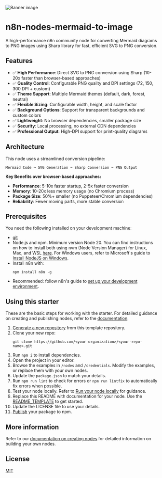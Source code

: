 ![Banner image](https://user-images.githubusercontent.com/10284570/173569848-c624317f-42b1-45a6-ab09-f0ea3c247648.png)

# n8n-nodes-mermaid-to-image

A high-performance n8n community node for converting Mermaid diagrams to PNG images using Sharp library for fast, efficient SVG to PNG conversion.

## Features

- ✅ **High Performance**: Direct SVG to PNG conversion using Sharp (10-20x faster than browser-based approaches)
- ✅ **Quality Control**: Configurable PNG quality and DPI settings (72, 150, 300 DPI + custom)
- ✅ **Theme Support**: Multiple Mermaid themes (default, dark, forest, neutral)
- ✅ **Flexible Sizing**: Configurable width, height, and scale factor
- ✅ **Background Options**: Support for transparent backgrounds and custom colors
- ✅ **Lightweight**: No browser dependencies, smaller package size
- ✅ **Security**: Local processing, no external CDN dependencies
- ✅ **Professional Output**: High-DPI support for print-quality diagrams

## Architecture

This node uses a streamlined conversion pipeline:

```
Mermaid Code → SVG Generation → Sharp Conversion → PNG Output
```

**Key Benefits over browser-based approaches:**
- **Performance**: 5-10x faster startup, 2-5x faster conversion
- **Memory**: 10-20x less memory usage (no Chromium process)
- **Package Size**: 50%+ smaller (no Puppeteer/Chromium dependencies)
- **Reliability**: Fewer moving parts, more stable conversion

## Prerequisites

You need the following installed on your development machine:

* [git](https://git-scm.com/downloads)
* Node.js and npm. Minimum version Node 20. You can find instructions on how to install both using nvm (Node Version Manager) for Linux, Mac, and WSL [here](https://github.com/nvm-sh/nvm). For Windows users, refer to Microsoft's guide to [Install NodeJS on Windows](https://docs.microsoft.com/en-us/windows/dev-environment/javascript/nodejs-on-windows).
* Install n8n with:
  ```
  npm install n8n -g
  ```
* Recommended: follow n8n's guide to [set up your development environment](https://docs.n8n.io/integrations/creating-nodes/build/node-development-environment/).

## Using this starter

These are the basic steps for working with the starter. For detailed guidance on creating and publishing nodes, refer to the [documentation](https://docs.n8n.io/integrations/creating-nodes/).

1. [Generate a new repository](https://github.com/n8n-io/n8n-nodes-starter/generate) from this template repository.
2. Clone your new repo:
   ```
   git clone https://github.com/<your organization>/<your-repo-name>.git
   ```
3. Run `npm i` to install dependencies.
4. Open the project in your editor.
5. Browse the examples in `/nodes` and `/credentials`. Modify the examples, or replace them with your own nodes.
6. Update the `package.json` to match your details.
7. Run `npm run lint` to check for errors or `npm run lintfix` to automatically fix errors when possible.
8. Test your node locally. Refer to [Run your node locally](https://docs.n8n.io/integrations/creating-nodes/test/run-node-locally/) for guidance.
9. Replace this README with documentation for your node. Use the [README_TEMPLATE](README_TEMPLATE.md) to get started.
10. Update the LICENSE file to use your details.
11. [Publish](https://docs.npmjs.com/packages-and-modules/contributing-packages-to-the-registry) your package to npm.

## More information

Refer to our [documentation on creating nodes](https://docs.n8n.io/integrations/creating-nodes/) for detailed information on building your own nodes.

## License

[MIT](https://github.com/n8n-io/n8n-nodes-starter/blob/master/LICENSE.md)
